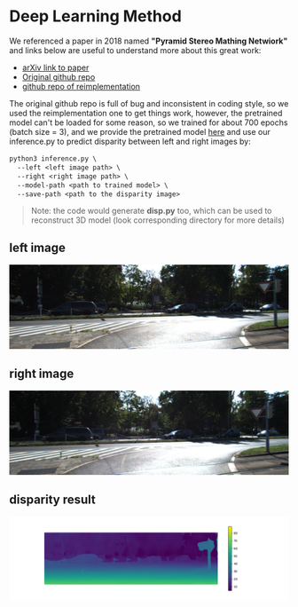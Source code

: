 # Deep Learning Method

We referenced a paper in 2018 named **"Pyramid Stereo Mathing Netwiork"**
and links below are useful to understand more about this great work:

* [arXiv link to paper](https://arxiv.org/abs/1803.08669)
* [Original github repo](https://github.com/JiaRenChang/PSMNet)
* [github repo of reimplementation](https://github.com/KinglittleQ/PSMNet)

The original github repo is full of bug and inconsistent in coding style, so we used the 
reimplementation one to get things work, however, the pretrained model can't be loaded 
for some reason, so we trained for about 700 epochs (batch size = 3), and we provide 
the pretrained model [here](https://drive.google.com/drive/u/0/my-drive)
and use our inference.py to predict disparity between left and right images by:

```
python3 inference.py \
  --left <left image path> \
  --right <right image path> \
  --model-path <path to trained model> \
  --save-path <path to the disparity image>
```

> Note: the code would generate **disp.py** too, which can be used to reconstruct 3D model (look corresponding directory for more details)

## left image
![left img](left.png)

## right image
![right img](right.png)

## disparity result
![disp img](disp.png)
